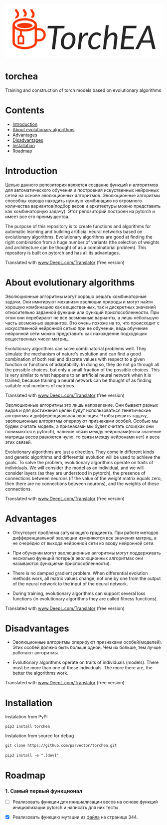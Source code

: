 ![TorchEA Logo](./docs/logo.png)

# torchea
Training and construction of torch models based on evolutionary algorithms

# Contents
- [Introduction](#introduction)
- [About evolutionary algorithms](#about-evolutionary-algorithms)
- [Advantages](#advantages)
- [Disadvantages](#disadvantages)
- [Installation](#installation)
- [Roadmap](#roadmap)

# Introduction

Целью данного репозитория является создание функций и алгоритмов для автоматического обучения и построения искуственных нейронных сетей на основе эволюционных алгоритмов. Эволюционные алгоритмы способны хорошо находить нужную комбинацию из огромного количества вариантов(подбор весов и архитектуры можно представить как комбинаторную задачу). Этот репозиторий построен на pytorch и имеет все его преимущества.

The purpose of this repository is to create functions and algorithms for automatic learning and building artificial neural networks based on evolutionary algorithms. Evolutionary algorithms are good at finding the right combination from a huge number of variants (the selection of weights and architecture can be thought of as a combinatorial problem). This repository is built on pytorch and has all its advantages.

Translated with www.DeepL.com/Translator (free version)

# About evolutionary algorithms

Эволюционные алгоритмы могут хорошо решать комбинаторные задачи. Они имитируют механизм эволюции природы и могут найти хорошую комбинацию как вещественных, так и дискретных значений относительно заданной функции или функций приспособленности. При этом они перебирают не все возможные варианты, а лишь небольшую часть возможных вариантов. Это очень похоже на то, что происходит с искусственной нейронной сетью при ее обучении, ведь обучение нейронной сети можно представить как нахождение подходящих вещественных чисел матриц.

Evolutionary algorithms can solve combinatorial problems well. They simulate the mechanism of nature's evolution and can find a good combination of both real and discrete values with respect to a given function or functions of adaptability. In doing so, they do not go through all the possible choices, but only a small fraction of the possible choices. This is very similar to what happens to an artificial neural network when it is trained, because training a neural network can be thought of as finding suitable real numbers of matrices.

Translated with www.DeepL.com/Translator (free version)

Эволюционные алгоритмы это лишь направление. Они бывают разных видов и для достижения целей будут использоваться генетические алгоритмы и дифференциальная эволюция. Чтобы решить задачу, эволюционные алгоритмы оперируют признаками особей. Особью мы будем считать модель, а признаками мы будет считать слои(как они понимаются в pytorch), наличие связи между нейронами(если значение матрицы весов равняется нулю, то связи между нейронами нет) и веса этих связей.

Evolutionary algorithms are just a direction. They come in different kinds and genetic algorithms and differential evolution will be used to achieve the goals. To solve the problem, evolutionary algorithms operate on traits of individuals. We will consider the model as an individual, and we will consider layers (as they are understood in pytorch), the presence of connections between neurons (if the value of the weight matrix equals zero, then there are no connections between neurons), and the weights of these connections.

Translated with www.DeepL.com/Translator (free version)

# Advantages
- Отсутсвует проблема затухающего градиента. При работе методов дифференциальной эволюции изменяются все значения матриц, а не очерёдно от выхода нейронной сети ко входу нейронной сети.
- При обучении могут эволюционные алгоритмы могут поддерживать несколько функций потерь(в эволюционных алгоритмах они называются функциями приспособленности).

- There is no damped gradient problem. When differential evolution methods work, all matrix values change, not one by one from the output of the neural network to the input of the neural network.
- During training, evolutionary algorithms can support several loss functions (in evolutionary algorithms they are called fitness functions).

Translated with www.DeepL.com/Translator (free version)

# Disadvantages
- Эволюционные алгоритмы оперируют признаками особей(моделей). Этих особей должно быть больше одной. Чем их больше, тем лучше работают алгоритмы. 

- Evolutionary algorithms operate on traits of individuals (models). There must be more than one of these individuals. The more there are, the better the algorithms work.

Translated with www.DeepL.com/Translator (free version)

# Installation
Instalation from PyPi   
```
pip3 install torchea
```

Instalation from source for debug
```
git clone https://github.com/parvector/torchea.git

pip3 install -e ".[dev]"
```

# Roadmap

### 1. Самый первый функционал

- [ ] Реализовать функции для инициализации весов на основе функций инициализации pytorch и написать для них тесты

- [x] Реализовать функцию мутации из [файла](./docs/articles/Storn%2C%20Rainer%20and%20Price%2C%20Kenneth.%20Differential%20Evolution%20%E2%80%94%20A%20Simple%20and%20Efficient%20Heuristic%20for%20Global%20Optimization%20over%20Continuous%20Spaces.%20ournal%20of%20Global%20Optimization%2011%3A%20341%E2%80%93359%2C%201997..pdf) на странице 344.
